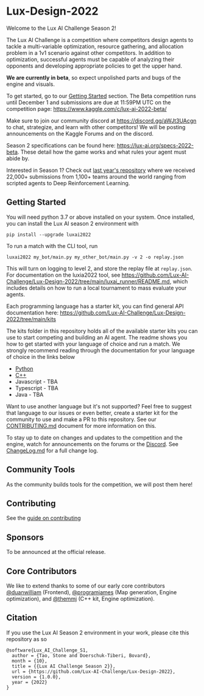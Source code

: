 # Lux-Design-2022

Welcome to the Lux AI Challenge Season 2! 

The Lux AI Challenge is a competition where competitors design agents to tackle a multi-variable optimization, resource gathering, and allocation problem in a 1v1 scenario against other competitors. In addition to optimization, successful agents must be capable of analyzing their opponents and developing appropriate policies to get the upper hand. 

**We are currently in beta**, so expect unpolished parts and bugs of the engine and visuals.

To get started, go to our [Getting Started](#getting-started) section. The Beta competition runs until December 1 and submissions are due at 11:59PM UTC on the competition page: https://www.kaggle.com/c/lux-ai-2022-beta/

Make sure to join our community discord at https://discord.gg/aWJt3UAcgn to chat, strategize, and learn with other competitors! We will be posting announcements on the Kaggle Forums and on the discord.

Season 2 specifications can be found here: https://lux-ai.org/specs-2022-beta. These detail how the game works and what rules your agent must abide by.

Interested in Season 1? Check out [last year's repository](https://github.com/Lux-AI-Challenge/Lux-Design-2021) where we received 22,000+ submissions from 1,100+ teams around the world ranging from scripted agents to Deep Reinforcement Learning.

## Getting Started

You will need python 3.7 or above installed on your system. Once installed, you can install the Lux AI season 2 environment with

```
pip install --upgrade luxai2022
```

To run a match with the CLI tool, run

```
luxai2022 my_bot/main.py my_other_bot/main.py -v 2 -o replay.json
```

This will turn on logging to level 2, and store the replay file at `replay.json`. For documentation on the luxia2022 tool, see https://github.com/Lux-AI-Challenge/Lux-Design-2022/tree/main/luxai_runner/README.md, which includes details on how to run a local tournament to mass evaluate your agents.

Each programming language has a starter kit, you can find general API documentation here: https://github.com/Lux-AI-Challenge/Lux-Design-2022/tree/main/kits

The kits folder in this repository holds all of the available starter kits you can use to start competing and building an AI agent. The readme shows you how to get started with your language of choice and run a match. We strongly recommend reading through the documentation for your language of choice in the links below

- [Python](https://github.com/Lux-AI-Challenge/Lux-Design-2022/tree/main/kits/python/)
- [C++](https://github.com/Lux-AI-Challenge/Lux-Design-2022/tree/main/kits/cpp/)
- Javascript - TBA
- Typescript - TBA
- Java - TBA

Want to use another language but it's not supported? Feel free to suggest that language to our issues or even better, create a starter kit for the community to use and make a PR to this repository. See our [CONTRIBUTING.md](https://github.com/Lux-AI-Challenge/Lux-Design-2022/tree/main/CONTRIBUTING.md) document for more information on this.

To stay up to date on changes and updates to the competition and the engine, watch for announcements on the forums or the [Discord](https://discord.gg/aWJt3UAcgn). See [ChangeLog.md](https://github.com/Lux-AI-Challenge/Lux-Design-2022/blob/main/ChangeLog.md) for a full change log.

## Community Tools
As the community builds tools for the competition, we will post them here!

## Contributing
See the [guide on contributing](https://github.com/Lux-AI-Challenge/Lux-Design-2022/blob/main/CONTRIBUTING.md)

## Sponsors

To be announced at the official release.

## Core Contributors

We like to extend thanks to some of our early core contributors [@duanwilliam](https://github.com/duanwilliam) (Frontend), [@programjames](https://github.com/programjames) (Map generation, Engine optimization), and [@themmj](https://github.com/themmj) (C++ kit, Engine optimization).


## Citation
If you use the Lux AI Season 2 environment in your work, please cite this repository as so

```
@software{Lux_AI_Challenge_S1,
  author = {Tao, Stone and Doerschuk-Tiberi, Bovard},
  month = {10},
  title = {{Lux AI Challenge Season 2}},
  url = {https://github.com/Lux-AI-Challenge/Lux-Design-2022},
  version = {1.0.0},
  year = {2022}
}
```